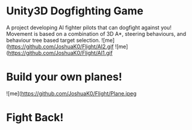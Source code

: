 # Unity3D Dogfighting Game
A project developing AI fighter pilots that can dogfight against you! Movement is based on a combination of 3D A*, steering behaviours, and behaviour tree based target selection.
![me](https://github.com/JoshuaK0/Flight/AI2.gif
![me](https://github.com/JoshuaK0/Flight/AI1.gif

# Build your own planes!
![me](https://github.com/JoshuaK0/Flight/Plane.jpeg

# Fight Back!
